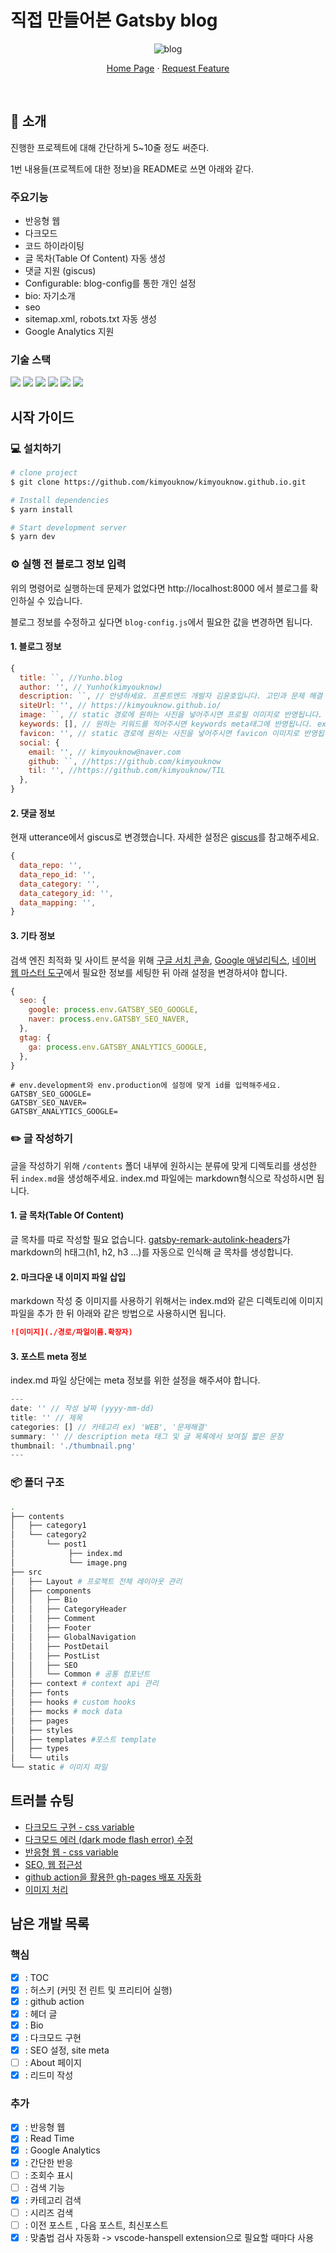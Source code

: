 # 직접 만들어본 Gatsby blog

<p align="center">
    <img src="https://user-images.githubusercontent.com/71386219/218772463-4458b393-3ab6-4de8-9064-9fa19c8c1921.jpeg" alt="blog" >
    <br />
    <p align="center">
        <a href="https://kimyouknow.github.io">Home Page</a>
        ·
        <a href="https://github.com/kimyouknow/kimyouknow.github.io/pulls">Request Feature</a>
    </p align="center">
</p>
<br />

## 🙌 소개

진행한 프로젝트에 대해 간단하게 5~10줄 정도 써준다.

1번 내용들(프로젝트에 대한 정보)을 README로 쓰면 아래와 같다.

### 주요기능

- 반응형 웹
- 다크모드
- 코드 하이라이팅
- 글 목차(Table Of Content) 자동 생성
- 댓글 지원 (giscus)
- Configurable: blog-config를 통한 개인 설정
- bio: 자기소개
- seo
- sitemap.xml, robots.txt 자동 생성
- Google Analytics 지원

### 기술 스택

<p>
  <img src="https://img.shields.io/badge/TypeScript-2d79c7?style=flat-square&logo=TypeScript&logoColor=white"/>
  <img src="https://img.shields.io/badge/React-7ddfff?style=flat-square&logo=React&logoColor=black"/>
  <img src="https://img.shields.io/badge/Gatsby-663399?style=flat-square&logo=Gatsby&logoColor=white"/>
  <img src="https://img.shields.io/badge/css-1572B6?style=flat&logo=css3&logoColor=white"/>
  <img src="https://img.shields.io/badge/Emotion-C865B9?style=flat&logo=emotion&logoColor=white"/>
  <img src="https://img.shields.io/badge/Storybook-FF4785?style=flat&logo=storybook&logoColor=white"/>
</p>

## 시작 가이드

### 💻 설치하기

```bash
# clone project
$ git clone https://github.com/kimyouknow/kimyouknow.github.io.git

# Install dependencies
$ yarn install

# Start development server
$ yarn dev
```

### ⚙️ 실행 전 블로그 정보 입력

위의 명령어로 실행하는데 문제가 없었다면 http://localhost:8000 에서 블로그를 확인하실 수 있습니다.

블로그 정보를 수정하고 싶다면 `blog-config.js`에서 필요한 값을 변경하면 됩니다.

#### 1. 블로그 정보

```js
{
  title: ``, //Yunho.blog
  author: '', // Yunho(kimyouknow)
  description: ``, // 안녕하세요. 프론트엔드 개발자 김윤호입니다. 고민과 문제 해결 과정을 공유하고 있습니다.
  siteUrl: '', // https://kimyouknow.github.io/
  image: ``, // static 경로에 원하는 사진을 넣어주시면 프로필 이미지로 반영됩니다. ex) ./static/profile-image.png
  keywords: [], // 원하는 키워드를 적어주시면 keywords meta태그에 반영됩니다. ex) '개발블로그', '문제해결', 'gatsby'
  favicon: '', // static 경로에 원하는 사진을 넣어주시면 favicon 이미지로 반영됩니다. ex) ./static/pencil.png
  social: {
    email: '', // kimyouknow@naver.com
    github: ``, //https://github.com/kimyouknow
    til: '', //https://github.com/kimyouknow/TIL
  },
}
```

#### 2. 댓글 정보

현재 utterance에서 giscus로 변경했습니다. 자세한 설정은 [giscus](https://giscus.app/ko)를 참고해주세요.

```js
{
  data_repo: '',
  data_repo_id: '',
  data_category: '',
  data_category_id: '',
  data_mapping: '',
}
```

#### 3. 기타 정보

검색 엔진 최적화 및 사이트 분석을 위해 [구글 서치 콘솔](https://search.google.com/search-console/welcome?hl=ko), [Google 애널리틱스](https://analytics.google.com/analytics/web/?hl=ko), [네이버 웹 마스터 도구](https://searchadvisor.naver.com/console/board)에서 필요한 정보를 세팅한 뒤 아래 설정을 변경하셔야 합니다.

```js
{
  seo: {
    google: process.env.GATSBY_SEO_GOOGLE,
    naver: process.env.GATSBY_SEO_NAVER,
  },
  gtag: {
    ga: process.env.GATSBY_ANALYTICS_GOOGLE,
  },
}
```

```env
# env.development와 env.production에 설정에 맞게 id를 입력해주세요.
GATSBY_SEO_GOOGLE=
GATSBY_SEO_NAVER=
GATSBY_ANALYTICS_GOOGLE=
```

### ✏️ 글 작성하기

글을 작성하기 위해 `/contents` 폴더 내부에 원하시는 분류에 맞게 디렉토리를 생성한 뒤 `index.md`을 생성해주세요. index.md 파일에는 markdown형식으로 작성하시면 됩니다.

#### 1. 글 목차(Table Of Content)

글 목차를 따로 작성할 필요 없습니다. [gatsby-remark-autolink-headers](https://www.gatsbyjs.com/plugins/gatsby-remark-autolink-headers/)가 markdown의 h태그(h1, h2, h3 ...)를 자동으로 인식해 글 목차를 생성합니다.

#### 2. 마크다운 내 이미지 파일 삽입

markdown 작성 중 이미지를 사용하기 위해서는 index.md와 같은 디렉토리에 이미지 파일을 추가 한 뒤 아래와 같은 방법으로 사용하시면 됩니다.

```md
![이미지](./경로/파일이름.확장자)
```

#### 3. 포스트 meta 정보

index.md 파일 상단에는 meta 정보를 위한 설정을 해주셔야 합니다.

```js
---
date: '' // 작성 날짜 (yyyy-mm-dd)
title: '' // 제목
categories: [] // 카테고리 ex) 'WEB', '문제해결'
summary: '' // description meta 태그 및 글 목록에서 보여질 짧은 문장
thumbnail: './thumbnail.png'
---
```

### 📦 폴더 구조

```bash
.
├── contents
│   ├── category1
│   └── category2
│       └── post1
│            ├── index.md
│            └── image.png
├── src
│   ├── Layout # 프로젝트 전체 레이아웃 관리
│   ├── components
│   │   ├── Bio
│   │   ├── CategoryHeader
│   │   ├── Comment
│   │   ├── Footer
│   │   ├── GlobalNavigation
│   │   ├── PostDetail
│   │   ├── PostList
│   │   ├── SEO
│   │   └── Common # 공통 컴포넌트
│   ├── context # context api 관리
│   ├── fonts
│   ├── hooks # custom hooks
│   ├── mocks # mock data
│   ├── pages
│   ├── styles
│   ├── templates #포스트 template
│   ├── types
│   └── utils
└── static # 이미지 파일
```

## 트러블 슈팅

- [다크모드 구현 - css variable](https://github.com/kimyouknow/kimyouknow.github.io/pull/12)
- [다크모드 에러 (dark mode flash error) 수정](https://github.com/kimyouknow/kimyouknow.github.io/pull/20)
- [반응형 웹 - css variable](https://github.com/kimyouknow/kimyouknow.github.io/pull/18)
- [SEO, 웹 접근성](https://github.com/kimyouknow/kimyouknow.github.io/pull/15)
- [github action을 활용한 gh-pages 배포 자동화](https://github.com/kimyouknow/kimyouknow.github.io/pull/9)
- [이미지 처리](https://github.com/kimyouknow/kimyouknow.github.io/pull/9)

## 남은 개발 목록

### 핵심

- [x] : TOC
- [x] : 허스키 (커밋 전 린트 및 프리티어 실행)
- [x] : github action
- [x] : 헤더 글
- [x] : Bio
- [x] : 다크모드 구현
- [x] : SEO 설정, site meta
- [ ] : About 페이지
- [x] : 리드미 작성

### 추가

- [x] : 반응형 웹
- [x] : Read Time
- [x] : Google Analytics
- [x] : 간단한 반응
- [ ] : 조회수 표시
- [ ] : 검색 기능
- [x] : 카테고리 검색
- [ ] : 시리즈 검색
- [ ] : 이전 포스트 , 다음 포스트, 최신포스트
- [x] : 맞춤법 검사 자동화 -> vscode-hanspell extension으로 필요할 때마다 사용
